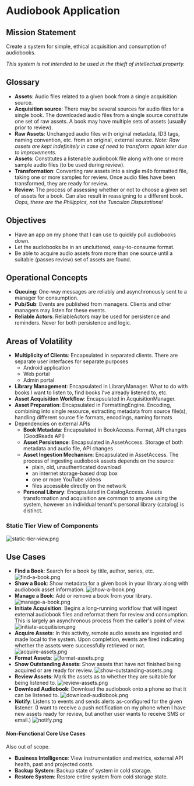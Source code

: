 # Audiobook Application

## Mission Statement
Create a system for simple, ethical acquisition and consumption of audiobooks.

_This system is not intended to be used in the thieft of intellectual property._

## Glossary
* **Assets**: Audio files related to a given book from a single acquisition source.
* **Acquisition source**: There may be several sources for audio files for a single book. The downloaded audio files from a single source constitute one set of raw assets. A book may have multiple sets of assets (usually prior to review).
* **Raw Assets**: Unchanged audio files with original metadata, ID3 tags, naming convention, etc. from an original, external source. _Note: Raw assets are kept indefinitely in case of need to transform again later due to improvements._
* **Assets**: Constitutes a listenable audiobook file along with one or more sample audio files (to be used during review).
* **Transformation**: Converting raw assets into a single m4b formatted file, taking one or more samples for review. Once audio files have been transformed, they are ready for review.
* **Review**: The process of assessing whether or not to choose a given set of assets for a book. Can also result in reassigning to a different book. _Oops, these are the Philippics, not the Tusculan Disputations!_

## Objectives
* Have an app on my phone that I can use to quickly pull audiobooks down.
* Let the audiobooks be in an uncluttered, easy-to-consume format.
* Be able to acquire audio assets from more than one source until a suitable (passes review) set of assets are found.

## Operational Concepts
* **Queuing**: One-way messages are reliably and asynchronously sent to a manager for consumption.
* **Pub/Sub**: Events are published from managers. Clients and other managers may listen for these events.
* **Reliable Actors**: ReliableActors may be used for persistence and reminders. Never for both persistence and logic.

## Areas of Volatility
* **Multiplicity of Clients**: Encapsulated in separated clients. There are separate user interfaces for separate purposes
    * Android application
    * Web portal
    * Admin portal
* **Library Management**: Encapsulated in LibraryManager. What to do with books I want to listen to, find books I’ve already listened to, etc.
* **Asset Acquisition Workflow**: Encapsulated in AcquisitionManager.
* **Asset Preparation**: Encapsulated in FormattingEngine. Encoding, combining into single resource, extracting metadata from source file(s), handling different source file formats, encodings, naming formats
* Dependencies on external APIs
    * **Book Metadata**: Encapsulated in BookAccess. Format, API changes (GoodReads API)
    * **Asset Persistence**: Encapsulated in AssetAccess. Storage of both metadata and audio file, API changes
    * **Asset Ingestion Mechanism**: Encapsulated in AssetAccess. The process of ingesting audiobook assets depends on the source:
        * plain, old, unauthenticated download
        * an internet storage-based drop box
        * one or more YouTube videos
        * files accessible directly on the network
    * **Personal Library**: Encapsulated in CatalogAccess. Assets transformation and acquisition are common to anyone using the system, however an individual tenant's personal library (catalog) is distinct.

### Static Tier View of Components
![static-tier-view.png](./diagrams/static-tier-view.png)

## Use Cases
* **Find a Book**: Search for a book by title, author, series, etc.
![find-a-book.png](./diagrams/find-a-book.png)
* **Show a Book**: Show metadata for a given book in your library along with audiobook asset information.
![show-a-book.png](./diagrams/show-a-book.png)
* **Manage a Book**: Add or remove a book from your library.
![manage-a-book.png](./diagrams/manage-a-book.png)
* **Initiate Acquisition**: Begins a long-running workflow that will ingest external audiobook files and reformat them for review and consumption. This is largely an asynchronous process from the caller's point of view.
![initiate-acquitision.png](./diagrams/initiate-acquitision.png)
* **Acquire Assets**: In this activity, remote audio assets are ingested and made local to the system. Upon completion, events are fired indicating whether the assets were successfully retrieved or not.
![acquire-assets.png](./diagrams/acquire-assets.png)
* **Format Assets**: 
![format-assets.png](./diagrams/format-assets.png)
* **Show Outstanding Assets**: Show assets that have not finished being acquired or are ready for review.
![show-outstanding-assets.png](./diagrams/show-outstanding-assets.png)
* **Review Assets**: Mark the assets as to whether they are suitable for being listened to.
![review-assets.png](./diagrams/review-assets.png)
* **Download Audiobook**: Download the audiobook onto a phone so that it can be listened to.
![download-audiobook.png](./diagrams/download-audiobook.png)
* **Notify**: Listens to events and sends alerts as-configured for the given listener. (I want to receive a push notification on my phone when I have new assets ready for review, but another user wants to receive SMS or email.)
![notify.png](./diagrams/notify.png)

[//]: #not-sure-if-this-use-case-has-a-place-here "Find Asset Sources: Search for audiobook files on your computer, YouTube, LibriVox, etc. There are multiple readings in the public domain for many books. As such, some will be preferable to others. A book can have any number of sources for acquisition. Once they are retrieved, they are reviewed for technical and aesthetic acceptability."

#### Non-Functional Core Use Cases
Also out of scope.
* **Business Intelligence**: View instrumentation and metrics, external API health, past and projected costs.
* **Backup System**: Backup state of system in cold storage.
* **Restore System**: Restore entire system from cold storage state.

